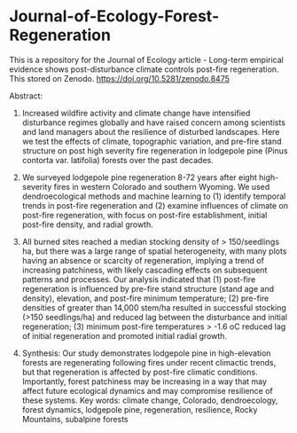 # Journal-of-Ecology-Forest-Regeneration
This is a repository for the Journal of Ecology article - Long-term empirical evidence shows post-disturbance climate controls post-fire regeneration. This stored on Zenodo. https://doi.org/10.5281/zenodo.8475 

Abstract: 
1.	Increased wildfire activity and climate change have intensified disturbance regimes globally and have raised concern among scientists and land managers about the resilience of disturbed landscapes. Here we test the effects of climate, topographic variation, and pre-fire stand structure on post high severity fire regeneration in lodgepole pine (Pinus contorta var. latifolia) forests over the past decades. 

2.	We surveyed lodgepole pine regeneration 8-72 years after eight high-severity fires in western Colorado and southern Wyoming. We used dendroecological methods and machine learning to (1) identify temporal trends in post-fire regeneration and (2) examine influences of climate on post-fire regeneration, with focus on post-fire establishment, initial post-fire density, and radial growth. 

3.	All burned sites reached a median stocking density of > 150/seedlings ha, but there was a large range of spatial heterogeneity, with many plots having an absence or scarcity of regeneration, implying a trend of increasing patchiness, with likely cascading effects on subsequent patterns and processes. Our analysis indicated that (1) post-fire regeneration is influenced by pre-fire stand structure (stand age and density), elevation, and post-fire minimum temperature; (2) pre-fire densities of greater than 14,000 stem/ha resulted in successful stocking (>150 seedlings/ha) and reduced lag between the disturbance and initial regeneration; (3) minimum post-fire temperatures > -1.6 oC reduced lag of initial regeneration and promoted initial radial growth. 

4.	Synthesis: Our study demonstrates lodgepole pine in high-elevation forests are regenerating following fires under recent climactic trends, but that regeneration is affected by post-fire climatic conditions. Importantly, forest patchiness may be increasing in a way that may affect future ecological dynamics and may compromise resilience of these systems. 
Key words: climate change, Colorado, dendroecology, forest dynamics, lodgepole pine, regeneration, resilience, Rocky Mountains, subalpine forests
